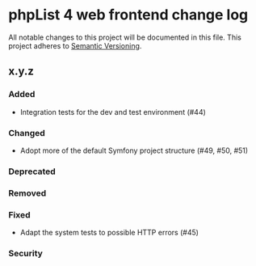 # phpList 4 web frontend change log

All notable changes to this project will be documented in this file.
This project adheres to [Semantic Versioning](https://semver.org/).


## x.y.z

### Added
- Integration tests for the dev and test environment (#44)

### Changed
- Adopt more of the default Symfony project structure (#49, #50, #51)

### Deprecated

### Removed

### Fixed
- Adapt the system tests to possible HTTP errors (#45)

### Security
